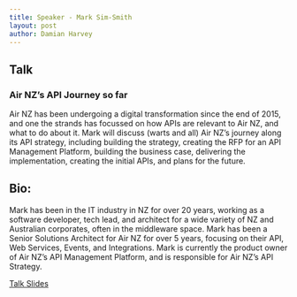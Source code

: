 ```yaml
---
title: Speaker - Mark Sim-Smith
layout: post
author: Damian Harvey
---
```


## Talk
  
### Air NZ’s API Journey so far
 
Air NZ has been undergoing a digital transformation since the end of 2015, and one the strands has focussed on how APIs are relevant to Air NZ, and what to do about it.  Mark will discuss (warts and all) Air NZ’s journey along its API strategy, including building the strategy, creating the RFP for an API Management Platform, building the business case, delivering the implementation, creating the initial APIs, and plans for the future.

## Bio:
 
 Mark has been in the IT industry in NZ for over 20 years, working as a software developer, tech lead, and architect for a wide variety of NZ and Australian corporates, often in the middleware space.  Mark has been a Senior Solutions Architect for Air NZ for over 5 years, focusing on their API, Web Services, Events, and Integrations.  Mark is currently the product owner of Air NZ’s API Management Platform, and is responsible for Air NZ’s API Strategy.
 


[Talk Slides](/slides/sim-smith_airnz.pdf)

